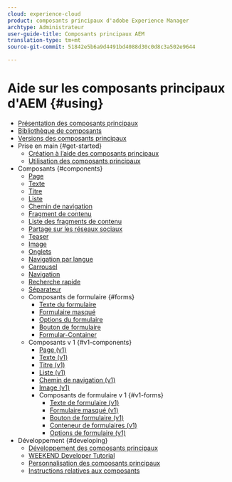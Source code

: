 ```yaml
---
cloud: experience-cloud
product: composants principaux d'adobe Experience Manager
archtype: Administrateur
user-guide-title: Composants principaux AEM
translation-type: tm+mt
source-git-commit: 51842e5b6a9d4491bd4088d30c0d8c3a502e9644

---
```



# Aide sur les composants principaux d&#39;AEM {#using}

+ [Présentation des composants principaux](introduction.md)
+ [Bibliothèque de composants](http://opensource.adobe.com/aem-core-wcm-components/library.html)
+ [Versions des composants principaux](versions.md)
+ Prise en main {#get-started}
   + [Création à l’aide des composants principaux](authoring.md)
   + [Utilisation des composants principaux](using.md)
+ Composants {#components}
   + [Page](page.md)
   + [Texte](text.md)
   + [Titre](title.md)
   + [Liste](list.md)
   + [Chemin de navigation](breadcrumb.md)
   + [Fragment de contenu](content-fragment-component.md)
   + [Liste des fragments de contenu](content-fragment-list.md)
   + [Partage sur les réseaux sociaux](sharing.md)
   + [Teaser](teaser.md)
   + [Image](image.md)
   + [Onglets](tabs.md)
   + [Navigation par langue](language-navigation.md)
   + [Carrousel](carousel.md)
   + [Navigation](navigation.md)
   + [Recherche rapide](quick-search.md)
   + [Séparateur](separator.md)
   + Composants de formulaire {#forms}
      + [Texte du formulaire](form-text.md)
      + [Formulaire masqué](form-hidden.md)
      + [Options du formulaire](form-options.md)
      + [Bouton de formulaire](form-button.md)
      + [Formular-Container](form-container.md)
   + Composants v 1 {#v1-components}
      + [Page (v1)](page-v1.md)
      + [Texte (v1)](text-v1.md)
      + [Titre (v1)](title-v1.md)
      + [Liste (v1)](list-v1.md)
      + [Chemin de navigation (v1)](breadcrumb-v1.md)
      + [Image (v1)](image-v1.md)
      + Composants de formulaire v 1 {#v1-forms}
         + [Texte de formulaire (v1)](form-text-v1.md)
         + [Formulaire masqué (v1)](form-hidden-v1.md)
         + [Bouton de formulaire (v1)](form-button-v1.md)
         + [Conteneur de formulaires (v1)](form-container-v1.md)
         + [Options de formulaire (v1)](form-options-v1.md)
+ Développement {#developing}
   + [Développement des composants principaux](developing.md)
   + [WEEKEND Developer Tutorial](https://helpx.adobe.com/experience-manager/6-5/sites/developing/using/getting-started.html)
   + [Personnalisation des composants principaux](customizing.md)
   + [Instructions relatives aux composants](guidelines.md)
